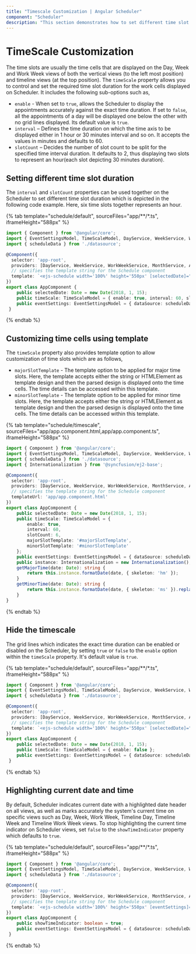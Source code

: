 ```yaml
---
title: "Timescale Customization | Angular Scheduler"
component: "Scheduler"
description: "This section demonstrates how to set different time slot duration on Scheduler and also to customize the major and minor time slots using templates."
---
```


# TimeScale Customization

The time slots are usually the time cells that are displayed on the Day, Week and Work Week views of both the vertical views (to the left most position) and timeline views (at the top position). The `timeScale` property allows you to control and set the required time slot duration for the work cells displayed on Scheduler. It includes the following sub-options such as,

* `enable` - When set to `true`, allows the Scheduler to display the appointments accurately against the exact time duration. If set to `false`, all the appointments of a day will be displayed one below the other with no grid lines displayed. Its default value is `true`.
* `interval` – Defines the time duration on which the time axis to be displayed either in 1 hour or 30 minutes interval and so on. It accepts the values in minutes and defaults to 60.
* `slotCount` – Decides the number of slot count to be split for the specified time interval duration. It defaults to 2, thus displaying two slots to represent an hour(each slot depicting 30 minutes duration).

## Setting different time slot duration

The `interval` and `slotCount` properties can be used together on the Scheduler to set different time slot duration which is depicted in the following code example. Here, six time slots together represents an hour.

{% tab template="schedule/default", sourceFiles="app/**/*.ts", iframeHeight="588px" %}

```typescript
import { Component } from '@angular/core';
import { EventSettingsModel, TimeScaleModel, DayService, WeekService, WorkWeekService, MonthService, AgendaService } from '@syncfusion/ej2-angular-schedule';
import { scheduleData } from './datasource';

@Component({
  selector: 'app-root',
  providers: [DayService, WeekService, WorkWeekService, MonthService, AgendaService],
  // specifies the template string for the Schedule component
  template: `<ejs-schedule width='100%' height='550px' [selectedDate]="selectedDate" [eventSettings]="eventSettings"  [timeScale]="timeScale" > </ejs-schedule>`
})
export class AppComponent {
    public selectedDate: Date = new Date(2018, 1, 15);
    public timeScale: TimeScaleModel = { enable: true, interval: 60, slotCount: 6 };
    public eventSettings: EventSettingsModel = { dataSource: scheduleData };
 }
```

{% endtab %}

## Customizing time cells using template

The `timeScale` property also provides template option to allow customization of time slots which are as follows,

* `majorSlotTemplate` - The template option to be applied for major time slots. Here, the template accepts either the string or HTMLElement as template design and then the parsed design is displayed onto the time cells. The time details can be accessed within this template.
* `minorSlotTemplate` - The template option to be applied for minor time slots. Here, the template accepts either the string or HTMLElement as template design and then the parsed design is displayed onto the time cells. The time details can be accessed within this template.

{% tab template="schedule/timescale", sourceFiles="app/app.component.html,app/app.component.ts", iframeHeight="588px" %}

```typescript
import { Component } from '@angular/core';
import { EventSettingsModel, TimeScaleModel, DayService, WeekService, WorkWeekService, MonthService, AgendaService } from '@syncfusion/ej2-angular-schedule';
import { scheduleData } from './datasource';
import { Internationalization } from '@syncfusion/ej2-base';

@Component({
  selector: 'app-root',
  providers: [DayService, WeekService, WorkWeekService, MonthService, AgendaService],
  // specifies the template string for the Schedule component
  templateUrl: 'app/app.component.html'
})
export class AppComponent {
    public selectedDate: Date = new Date(2018, 1, 15);
    public timeScale: TimeScaleModel = {
        enable: true,
        interval: 60,
        slotCount: 6,
        majorSlotTemplate: '#majorSlotTemplate',
        minorSlotTemplate: '#minorSlotTemplate'
    };
    public eventSettings: EventSettingsModel = { dataSource: scheduleData };
    public instance: Internationalization = new Internationalization();
    getMajorTime(date: Date): string {
        return this.instance.formatDate(date, { skeleton: 'hm' });
    }
    getMinorTime(date: Date): string {
        return this.instance.formatDate(date, { skeleton: 'ms' }).replace(':00', '');
    }
}
```

{% endtab %}

## Hide the timescale

The grid lines which indicates the exact time duration can be enabled or disabled on the Scheduler, by setting `true` or `false` to the `enable` option within the `timeScale` property. It's default value is `true`.

{% tab template="schedule/default", sourceFiles="app/**/*.ts", iframeHeight="588px" %}

```typescript
import { Component } from '@angular/core';
import { EventSettingsModel, TimeScaleModel, DayService, WeekService, WorkWeekService, MonthService, AgendaService } from '@syncfusion/ej2-angular-schedule';
import { scheduleData } from './datasource';

@Component({
  selector: 'app-root',
  providers: [DayService, WeekService, WorkWeekService, MonthService, AgendaService],
  // specifies the template string for the Schedule component
  template: `<ejs-schedule width='100%' height='550px' [selectedDate]="selectedDate" [eventSettings]="eventSettings"  [timeScale]="timeScale" > </ejs-schedule>`
})
export class AppComponent {
    public selectedDate: Date = new Date(2018, 1, 15);
    public timeScale: TimeScaleModel = { enable: false };
    public eventSettings: EventSettingsModel = { dataSource: scheduleData };
 }
```

{% endtab %}

## Highlighting current date and time

By default, Scheduler indicates current date with a highlighted date header on all views, as well as marks accurately the system's current time on specific views such as Day, Week, Work Week, Timeline Day, Timeline Week and Timeline Work Week views. To stop highlighting the current time indicator on Scheduler views, set `false` to the `showTimeIndicator` property which defaults to `true`.

{% tab template="schedule/default", sourceFiles="app/**/*.ts", iframeHeight="588px" %}

```typescript
import { Component } from '@angular/core';
import { EventSettingsModel, TimeScaleModel, DayService, WeekService, WorkWeekService, MonthService, AgendaService } from '@syncfusion/ej2-angular-schedule';
import { scheduleData } from './datasource';

@Component({
  selector: 'app-root',
  providers: [DayService, WeekService, WorkWeekService, MonthService, AgendaService],
  // specifies the template string for the Schedule component
  template: `<ejs-schedule width='100%' height='550px' [eventSettings]="eventSettings"  [showTimeIndicator]="showTimeIndicator" > </ejs-schedule>`
})
export class AppComponent {
    public showTimeIndicator: boolean = true;
    public eventSettings: EventSettingsModel = { dataSource: scheduleData };
 }
```

{% endtab %}